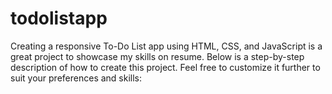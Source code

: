 # todolistapp
Creating a responsive To-Do List app using HTML, CSS, and JavaScript is a great project to showcase my skills on  resume. Below is a step-by-step description of how to create this project. Feel free to customize it further to suit your preferences and skills:
